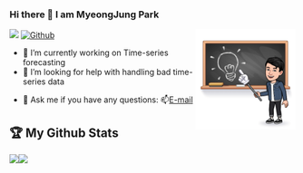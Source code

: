 <!--
**Myeongjung/Myeongjung** is a ✨ _special_ ✨ repository because its `README.md` (this file) appears on your GitHub profile.

Here are some ideas to get you started:

- 🔭 I’m currently working on ...
- 🌱 I’m currently learning ...
- 👯 I’m looking to collaborate on ...
- 🤔 I’m looking for help with ...
- 💬 Ask me about ...
- 📫 How to reach me: ...
- 😄 Pronouns: ...
- ⚡ Fun fact: ...
-->

### Hi there 👋 I am MyeongJung Park

![](https://visitor-badge.laobi.icu/badge?page_id=Myeongjung.Myeongjung)
[![Github](https://img.shields.io/github/followers/Myeongjung?label=Followers&logo=Github)](https://github.com/Myeongjung)
<img align="right" width=35% src="https://github.com/Myeongjung/Myeongjung/blob/main/img.png"/>

- 🔭 I’m currently working on Time-series forecasting
- 🤔 I’m looking for help with handling bad time-series data
<!-- - 🌱 I’m currently learning and building a data pipeline -->
- 💬 Ask me if you have any questions: 📫[E-mail](mailto:92mj.park@gmail.com)


<!--## Skills
<img src="https://img.shields.io/badge/Python-3766AB?style=flat-square&logo=Python&logoColor=white">-->

## :trophy: My Github Stats
<div>
  <a href="https://github-readme-stats.vercel.app/api?username=Myeongjung&show_icons=true&theme=dark&layout=compact">
    <img align="left" src="https://github-readme-stats.vercel.app/api?username=Myeongjung&show_icons=true&theme=dark&layout=compact"/>
  </a>  
  <a href="https://github-readme-stats.vercel.app/api/top-langs/?username=Myeongjung&show_icons=true&theme=dark&layout=compact">
    <img align="left" src="https://github-readme-stats.vercel.app/api/top-langs/?username=Myeongjung&show_icons=true&theme=dark&layout=compact"/>
  </a>
</div>
